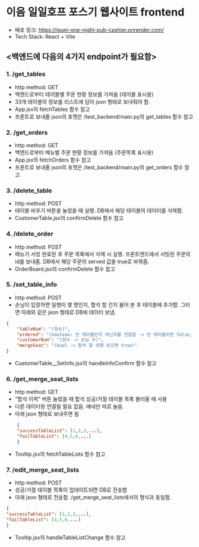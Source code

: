 # 이음 일일호프 포스기 웹사이트 frontend

- 배포 링크: https://ieum-one-night-pub-cashier.onrender.com/
- Tech Stack: React + Vite

## <백엔드에 다음의 4가지 endpoint가 필요함>

### 1. /get_tables

-   http method: GET
-   백엔드로부터 테이블별 주문 현황 정보를 가져옴 (테이블 표시용)
-   33개 테이블의 정보를 리스트에 담아 json 형태로 보내줘야 함.
-   App.jsx의 fetchTables 함수 참고
-   프론트로 보내줄 json의 포멧은 /test_backend/main.py의 get_tables 함수 참고

### 2. /get_orders

-   http method: GET
-   백엔드로부터 메뉴별 주문 현황 정보를 가져옴 (주문목록 표시용)
-   App.jsx의 fetchOrders 함수 참고
-   프론트로 보내줄 json의 포멧은 /test_backend/main.py의 get_orders 함수 참고

### 3. /delete_table

-   http method: POST
-   테이블 비우기 버튼을 눌렀을 때 실행. DB에서 해당 테이블의 데이터를 삭제함.
-   CustomerTable.jsx의 confirmDelete 함수 참고

### 4. /delete_order

-   http method: POST
-   메뉴가 서빙 완료된 후 주문 목록에서 삭제 시 실행. 프론트엔드에서 서빙된 주문의 id를 보내줌. DB에서 해당 주문의 served 값을 true로 바꿔줌.
-   OrderBoard.jsx의 confirmDelete 함수 참고

### 5. /set_table_info

-   http method: POST
-   손님이 입장하면 일행이 몇 명인지, 합석 할 건지 물어 본 후 테이블에 추가함. 그러면 아래와 같은 json 형태로 DB에 데이터 보냄.

```json
{
    "tableNum": "(정수)",
    "ordered": "(boolean: 빈 테이블인지 아닌지를 전달함 -> 빈 테이블이면 false, 손님이 온 테이블이면 true)",
    "customerNum": "(정수 -> 손님 수)",
    "mergeSeat": "(bool -> 합석 할 의향 있으면 true)"
}
```

-   CustomerTable\_\_SetInfo.jsx의 handleInfoConfirm 함수 참고

### 6. /get_merge_seat_lists

-   http method: GET
-   "합석 이력" 버튼 눌렀을 때 합석 성공/거절 테이블 목록 불러올 때 사용
-   다른 데이터랑 연결될 필요 없음. 얘네만 따로 놀음.
-   아래 json 형태로 보내주면 됨

```json
    {
    "successTableList": [1,2,3,...],
    "failTableList": [4,5,6,...]
    }
```

-   Tooltip.jsx의 fetchTableLists 함수 참고

### 7. /edit_merge_seat_lists

-   http method: POST
-   성공/거절 테이블 목록이 업데이트되면 DB로 전송함
-   아래 json 형태로 전송함. /get_merge_seat_lists에서의 형식과 동일함.

```json
{
"successTableList": [1,2,3,...],
"failTableList": [4,5,6,...]
}
```

-   Tooltip.jsx의 handleTableListChange 함수 참고
